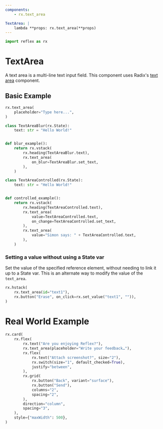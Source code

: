 ```yaml
---
components:
    - rx.text_area

TextArea: |
    lambda **props: rx.text_area(**props)
---
```


```python exec
import reflex as rx
```

# TextArea

A text area is a multi-line text input field. This component uses Radix's [text area](https://radix-ui.com/primitives/docs/components/text-area) component.

## Basic Example

```python demo
rx.text_area(
    placeholder="Type here...",
)
```

```python demo exec
class TextAreaBlur(rx.State):
    text: str = "Hello World!"


def blur_example():
    return rx.vstack(
        rx.heading(TextAreaBlur.text),
        rx.text_area(
            on_blur=TextAreaBlur.set_text,
        ),
    )
```

```python demo exec
class TextAreaControlled(rx.State):
    text: str = "Hello World!"


def controlled_example():
    return rx.vstack(
        rx.heading(TextAreaControlled.text),
        rx.text_area(
            value=TextAreaControlled.text,
            on_change=TextAreaControlled.set_text,
        ),
        rx.text_area(
            value="Simon says: " + TextAreaControlled.text,
        ),
    )
```

### Setting a value without using a State var

Set the value of the specified reference element, without needing to link it up to a State var. This is an alternate way to modify the value of the `text_area`.

```python demo
rx.hstack(
    rx.text_area(id="text1"),
    rx.button("Erase", on_click=rx.set_value("text1", "")),
)
```


# Real World Example

```python demo
rx.card(
    rx.flex(
        rx.text("Are you enjoying Reflex?"),
        rx.text_area(placeholder="Write your feedback…"),
        rx.flex(
            rx.text("Attach screenshot?", size="2"),
            rx.switch(size="1", default_checked=True),
            justify="between",
        ),
        rx.grid(
            rx.button("Back", variant="surface"),
            rx.button("Send"),
            columns="2",
            spacing="2",
        ),
        direction="column",
        spacing="3",
    ),
    style={"maxWidth": 500},
)
```
